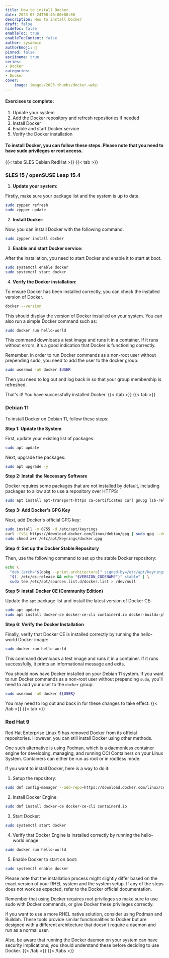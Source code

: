```yaml
---
title: How to install Docker
date: 2023-05-24T08:40:00+00:00
description: How to install Docker
draft: false
hideToc: false
enableToc: true
enableTocContent: false
author: sysadmin
authorEmoji: 🐧
pinned: false
asciinema: true
series:
- Docker
categories:
- Docker
cover:
    image: images/2023-thumbs/docker.webp
---
```

#### Exercises to complete:
1. Update your system
2. Add the Docker repository and refresh repositories if needed
3. Install Docker
4. Enable and start Docker service
5. Verify the Docker installation

<script async id="asciicast-587002" src="https://asciinema.org/a/587002.js"></script>

#### To install Docker, you can follow these steps. Please note that you need to have sudo privileges or root access.


{{< tabs SLES Debian RedHat >}}
  {{< tab >}}
  ### SLES 15 / openSUSE Leap 15.4
  1. **Update your system:**

Firstly, make sure your package list and the system is up to date.

```bash
sudo zypper refresh
sudo zypper update
```

2. **Install Docker:**

Now, you can install Docker with the following command.

```bash
sudo zypper install docker
```

3. **Enable and start Docker service:**

After the installation, you need to start Docker and enable it to start at boot.

```bash
sudo systemctl enable docker
sudo systemctl start docker
```

4. **Verify the Docker installation:**

To ensure Docker has been installed correctly, you can check the installed version of Docker.

```bash
docker --version
```

This should display the version of Docker installed on your system. You can also run a simple Docker command such as:

```bash
sudo docker run hello-world
```

This command downloads a test image and runs it in a container. If it runs without errors, it's a good indication that Docker is functioning correctly.

Remember, in order to run Docker commands as a non-root user without prepending sudo, you need to add the user to the docker group:

```bash
sudo usermod -aG docker $USER
```

Then you need to log out and log back in so that your group membership is refreshed.

That's it! You have successfully installed Docker.
  {{< /tab >}}
  {{< tab >}}
  ### Debian 11
  To install Docker on Debian 11, follow these steps:

**Step 1: Update the System**

First, update your existing list of packages:

```bash
sudo apt update
```

Next, upgrade the packages:

```bash
sudo apt upgrade -y
```

**Step 2: Install the Necessary Software**

Docker requires some packages that are not installed by default, including packages to allow apt to use a repository over HTTPS:

```bash
sudo apt install apt-transport-https ca-certificates curl gnupg lsb-release -y
```

**Step 3: Add Docker's GPG Key**

Next, add Docker's official GPG key:

```bash
sudo install -m 0755 -d /etc/apt/keyrings
curl -fsSL https://download.docker.com/linux/debian/gpg | sudo gpg --dearmor -o /etc/apt/keyrings/docker.gpg
sudo chmod a+r /etc/apt/keyrings/docker.gpg
```

**Step 4: Set up the Docker Stable Repository**

Then, use the following command to set up the stable Docker repository:

```bash
echo \
  "deb [arch="$(dpkg --print-architecture)" signed-by=/etc/apt/keyrings/docker.gpg] https://download.docker.com/linux/debian \
  "$(. /etc/os-release && echo "$VERSION_CODENAME")" stable" | \
  sudo tee /etc/apt/sources.list.d/docker.list > /dev/null
```

**Step 5: Install Docker CE (Community Edition)**

Update the `apt` package list and install the latest version of Docker CE:

```bash
sudo apt update
sudo apt install docker-ce docker-ce-cli containerd.io docker-buildx-plugin docker-compose-plugin -y
```

**Step 6: Verify the Docker Installation**

Finally, verify that Docker CE is installed correctly by running the hello-world Docker image:

```bash
sudo docker run hello-world
```

This command downloads a test image and runs it in a container. If it runs successfully, it prints an informational message and exits.

You should now have Docker installed on your Debian 11 system. If you want to run Docker commands as a non-root user without prepending `sudo`, you'll need to add your user to the `docker` group:

```bash
sudo usermod -aG docker ${USER}
```

You may need to log out and back in for these changes to take effect.
  {{< /tab >}}
  {{< tab >}}
  ### Red Hat 9
  Red Hat Enterprise Linux 9 has removed Docker from its official repositories. However, you can still install Docker using other methods. 

One such alternative is using Podman, which is a daemonless container engine for developing, managing, and running OCI Containers on your Linux System. Containers can either be run as root or in rootless mode.

If you want to install Docker, here is a way to do it:

1. Setup the repository:

```bash
sudo dnf config-manager --add-repo=https://download.docker.com/linux/centos/docker-ce.repo
```

2. Install Docker Engine:

```bash
sudo dnf install docker-ce docker-ce-cli containerd.io
```

3. Start Docker:

```bash
sudo systemctl start docker
```

4. Verify that Docker Engine is installed correctly by running the hello-world image:

```bash
sudo docker run hello-world
```

5. Enable Docker to start on boot:

```bash
sudo systemctl enable docker
```

Please note that the installation process might slightly differ based on the exact version of your RHEL system and the system setup. If any of the steps does not work as expected, refer to the Docker official documentation.

Remember that using Docker requires root privileges so make sure to use sudo with Docker commands, or give Docker these privileges correctly. 

If you want to use a more RHEL native solution, consider using Podman and Buildah. These tools provide similar functionalities to Docker but are designed with a different architecture that doesn't require a daemon and run as a normal user.

Also, be aware that running the Docker daemon on your system can have security implications; you should understand these before deciding to use Docker.
  {{< /tab >}}
{{< /tabs >}}
